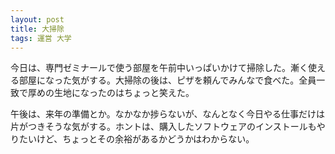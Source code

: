```yaml
---
layout: post
title: 大掃除
tags: 運営 大学
---
```


今日は、専門ゼミナールで使う部屋を午前中いっぱいかけて掃除した。漸く使える部屋になった気がする。大掃除の後は、ピザを頼んでみんなで食べた。全員一致で厚めの生地になったのはちょっと笑えた。

午後は、来年の準備とか。なかなか捗らないが、なんとなく今日やる仕事だけは片がつきそうな気がする。ホントは、購入したソフトウェアのインストールもやりたいけど、ちょっとその余裕があるかどうかはわからない。
